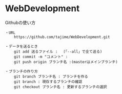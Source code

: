 # WebDevelopment
Githubの使い方

    ・URL
        https://github.com/tajime/WebDevelopment.git

    ・データを送るとき
        git add 送るファイル :　 (「--all」で全て送る)
        git commit -m "コメント" : 
        git push origin ブランチ名 :(masterはメインブランチ)
        
    ・ブランチの作り方
        git branch ブランチ名 : ブランチを作る
        git branch : 現存するブランチの確認
        git checkout ブランチ名 : 更新するブランチの選択
        
